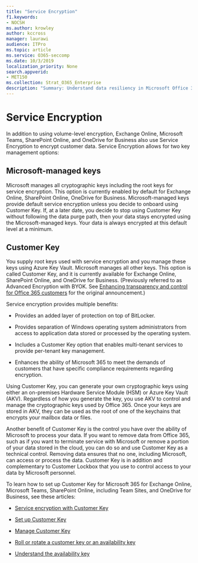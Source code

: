 ```yaml
---
title: "Service Encryption"
f1.keywords:
- NOCSH
ms.author: krowley
author: kccross
manager: laurawi
audience: ITPro
ms.topic: article
ms.service: O365-seccomp
ms.date: 10/3/2019
localization_priority: None
search.appverid:
- MET150
ms.collection: Strat_O365_Enterprise
description: "Summary: Understand data resiliency in Microsoft Office 365."
---
```


# Service Encryption

In addition to using volume-level encryption, Exchange Online, Microsoft Teams, SharePoint Online, and OneDrive for Business also use Service Encryption to encrypt customer data. Service Encryption allows for two key management options:

## Microsoft-managed keys
Microsoft manages all cryptographic keys including the root keys for service encryption. This option is currently enabled by default for Exchange Online, SharePoint Online, OneDrive for Business. Microsoft-managed keys provide default service encryption unless you decide to onboard using Customer Key. If, at a later date, you decide to stop using Customer Key without following the data purge path, then your data stays encrypted using the Microsoft-managed keys. Your data is always encrypted at this default level at a minimum. 

## Customer Key
You supply root keys used with service encryption and you manage these keys using Azure Key Vault. Microsoft manages all other keys. This option is called Customer Key, and it is currently available for Exchange Online, SharePoint Online, and OneDrive for Business. (Previously referred to as Advanced Encryption with BYOK. See [Enhancing transparency and control for Office 365 customers](https://blogs.office.com/2015/04/21/enhancing-transparency-and-control-for-office-365-customers/) for the original announcement.)

Service encryption provides multiple benefits:

- Provides an added layer of protection on top of BitLocker.

- Provides separation of Windows operating system administrators from access to application data stored or processed by the operating system.

- Includes a Customer Key option that enables multi-tenant services to provide per-tenant key management.

- Enhances the ability of Microsoft 365 to meet the demands of customers that have specific compliance requirements regarding encryption.

Using Customer Key, you can generate your own cryptographic keys using either an on-premises Hardware Service Module (HSM) or Azure Key Vault (AKV). Regardless of how you generate the key, you use AKV to control and manage the cryptographic keys used by Office 365. Once your keys are stored in AKV, they can be used as the root of one of the keychains that encrypts your mailbox data or files.

Another benefit of Customer Key is the control you have over the ability of Microsoft to process your data. If you want to remove data from Office 365, such as if you want to terminate service with Microsoft or remove a portion of your data stored in the cloud, you can do so and use Customer Key as a technical control. Removing data ensures that no one, including Microsoft, can access or process the data. Customer Key is in addition and complementary to Customer Lockbox that you use to control access to your data by Microsoft personnel.

To learn how to set up Customer Key for Microsoft 365 for Exchange Online, Microsoft Teams, SharePoint Online, including Team Sites, and OneDrive for Business, see these articles:

- [Service encryption with Customer Key](customer-key-overview.md)

- [Set up Customer Key](customer-key-set-up.md)

- [Manage Customer Key](customer-key-manage.md)

- [Roll or rotate a customer key or an availability key](customer-key-availability-key-roll.md)

- [Understand the availability key](customer-key-availability-key-understand.md)
